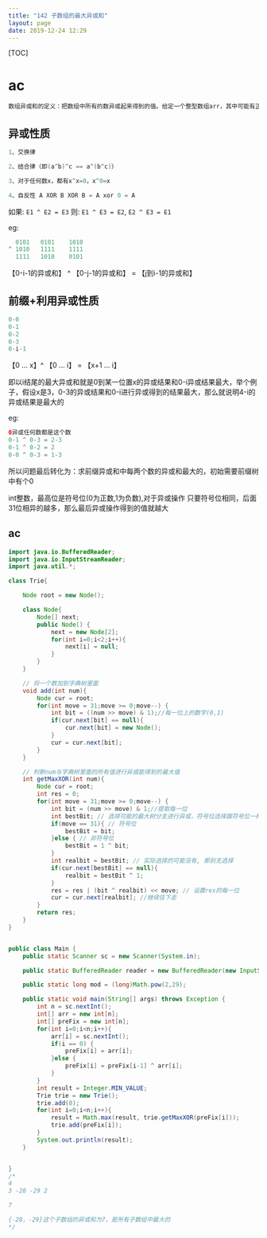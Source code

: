 ```yaml
---
title: "142 子数组的最大异或和"
layout: page
date: 2019-12-24 12:29
---
```


[TOC]

# ac

```java
数组异或和的定义：把数组中所有的数异或起来得到的值。给定一个整型数组arr，其中可能有正、有负，有零，求其中子数组的最大异或和。
```

## 异或性质

```java
1、交换律

2、结合律（即(a^b)^c == a^(b^c)）

3、对于任何数x，都有x^x=0，x^0=x

4、自反性 A XOR B XOR B = A xor 0 = A
```

如果: `E1 ^ E2 = E3`
则: `E1 ^ E3 = E2`, `E2 ^ E3 = E1`

eg:

```java
  0101   0101    1010
^ 1010   1111    1111
  1111   1010    0101
```

【0-i-1的异或和】 ^ 【0-j-1的异或和】 = 【j到i-1的异或和】

## 前缀+利用异或性质

```java
0-0
0-1
0-2
0-3
0-i-1
```

【0 ... x】^ 【0 ... i】 = 【x+1 ... i】

即以i结尾的最大异或和就是0到某一位置x的异或结果和0-i异或结果最大，举个例子，假设x是3，0-3的异或结果和0-i进行异或得到的结果最大，那么就说明4-i的异或结果是最大的

eg:

```java
0异或任何数都是这个数
0-1 ^ 0-3 = 2-3
0-1 ^ 0-2 = 2
0-0 ^ 0-3 = 1-3
```

所以问题最后转化为：求前缀异或和中每两个数的异或和最大的，初始需要前缀树中有个0

int整数，最高位是符号位(0为正数,1为负数),对于异或操作
只要符号位相同，后面31位相异的越多，那么最后异或操作得到的值就越大

## ac

```java
import java.io.BufferedReader;
import java.io.InputStreamReader;
import java.util.*;

class Trie{

    Node root = new Node();

    class Node{
        Node[] next;
        public Node() {
            next = new Node[2];
            for(int i=0;i<2;i++){
                next[i] = null;
            }
        }
    }

    // 将一个数加到字典树里面
    void add(int num){
        Node cur = root;
        for(int move = 31;move >= 0;move--) {
            int bit = ((num >> move) & 1);//每一位上的数字(0,1)
            if(cur.next[bit] == null){
                cur.next[bit] = new Node();
            }
            cur = cur.next[bit];
        }
    }

    // 判断num与字典树里面的所有值进行异或能得到的最大值
    int getMaxXOR(int num){
        Node cur = root;
        int res = 0;
        for(int move = 31;move >= 0;move--) {
            int bit = (num >> move) & 1;//提取每一位
            int bestBit; // 选择可能的最大树分支进行异或，符号位选择跟符号位一样的，非符号位选择跟当前不一样的
            if(move == 31){ // 符号位
                bestBit = bit;
            }else { // 非符号位
                bestBit = 1 ^ bit;
            }
            int realbit = bestBit; // 实际选择的可能没有, 那别无选择
            if(cur.next[bestBit] == null){
                realbit = bestBit ^ 1;
            }
            res = res | (bit ^ realbit) << move; // 设置res的每一位
            cur = cur.next[realbit]; //继续往下走
        }
        return res;
    }
}


public class Main {
    public static Scanner sc = new Scanner(System.in);

    public static BufferedReader reader = new BufferedReader(new InputStreamReader(System.in));

    public static long mod = (long)Math.pow(2,29);

    public static void main(String[] args) throws Exception {
        int n = sc.nextInt();
        int[] arr = new int[n];
        int[] preFix = new int[n];
        for(int i=0;i<n;i++){
            arr[i] = sc.nextInt();
            if(i == 0) {
                preFix[i] = arr[i];
            }else {
                preFix[i] = preFix[i-1] ^ arr[i];
            }
        }
        int result = Integer.MIN_VALUE;
        Trie trie = new Trie();
        trie.add(0);
        for(int i=0;i<n;i++){
            result = Math.max(result, trie.getMaxXOR(preFix[i]));
            trie.add(preFix[i]);
        }
        System.out.println(result);
    }


}
/*
4
3 -28 -29 2

7

{-28，-29}这个子数组的异或和为7，是所有子数组中最大的
*/
```
